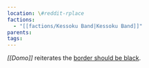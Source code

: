 ```yaml
---
location: \#reddit-rplace
factions:
  - "[[factions/Kessoku Band|Kessoku Band]]"
parents: 
tags: 
---
```

*[[Domo]]* reiterates the [border should be black](https://discord.com/channels/1093664259273130084/1131230952119615600/1131578739084492821).
